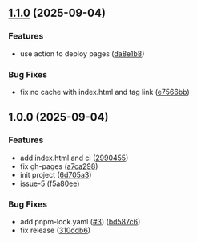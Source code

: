 ## [1.1.0](https://github.com/0human/html-website/compare/v1.0.0...v1.1.0) (2025-09-04)

### Features

* use action to deploy pages ([da8e1b8](https://github.com/0human/html-website/commit/da8e1b8b44fbe1c2356cf1da212c8a4db19a371d))

### Bug Fixes

* fix no cache with index.html and tag link ([e7566bb](https://github.com/0human/html-website/commit/e7566bb035c22b8c9804c18b37d1fedaf47246d4))

## 1.0.0 (2025-09-04)

### Features

* add index.html and ci ([2990455](https://github.com/0human/html-website/commit/29904551f83edbaad07a82368f1c54747dd49193))
* fix gh-pages ([a7ca298](https://github.com/0human/html-website/commit/a7ca29868b7fe5057aaaa7aa34c54b6e7a7a5293))
* init project ([6d705a3](https://github.com/0human/html-website/commit/6d705a3650f3267725823f2bf7a01355355ca493))
* issue-5 ([f5a80ee](https://github.com/0human/html-website/commit/f5a80eeab30d153efc69322742661ac877100f6a))

### Bug Fixes

* add pnpm-lock.yaml ([#3](https://github.com/0human/html-website/issues/3)) ([bd587c6](https://github.com/0human/html-website/commit/bd587c68048417a3032eeb801c37457ce406472d))
* fix release ([310ddb6](https://github.com/0human/html-website/commit/310ddb650f06aa30dedc084d9335be8bc7713f1b))
